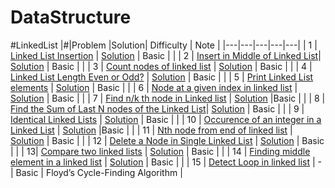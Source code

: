 # DataStructure
#LinkedList
|#|Problem |Solution| Difficulty | Note |
|---|---|---|---|---|
| 1 | [Linked List Insertion](https://practice.geeksforgeeks.org/problems/linked-list-insertion/1) | [Solution](https://github.com/programmerarunkumar/DataStructure/blob/master/LinkedList/LinkedListInsertion.java) | Basic | |
| 2 | [Insert in Middle of Linked List](https://practice.geeksforgeeks.org/problems/insert-in-middle-of-linked-list/1 )| [Solution](https://github.com/programmerarunkumar/DataStructureAndAlgorithm/blob/master/LinkedList/InsertInMiddleOfLinkedList.java) | Basic | |
| 3 | [Count nodes of linked list](https://practice.geeksforgeeks.org/problems/count-nodes-of-linked-list/1) |  [Solution](https://github.com/programmerarunkumar/DataStructureAndAlgorithm/blob/master/LinkedList/CountNodesOfLinkedList.java) | Basic | |
| 4 | [Linked List Length Even or Odd?](https://practice.geeksforgeeks.org/problems/linked-list-length-even-or-odd/1) | [Solution](https://github.com/programmerarunkumar/DataStructureAndAlgorithm/blob/master/LinkedList/LinkedListLengthEvenOrOdd.java) | Basic | |
| 5 | [Print Linked List elements](https://practice.geeksforgeeks.org/problems/print-linked-list-elements/1) |  [Solution](https://github.com/programmerarunkumar/DataStructureAndAlgorithm/blob/master/LinkedList/PrintLinkedListElements.java) | Basic | |
| 6 | [Node at a given index in linked list](https://practice.geeksforgeeks.org/problems/node-at-a-given-index-in-linked-list/1) | [Solution](https://github.com/programmerarunkumar/DataStructureAndAlgorithm/blob/master/LinkedList/NodeAtAGivenIndexInLinkedList.java) | Basic | |
| 7 | [Find n/k th node in Linked list](https://practice.geeksforgeeks.org/problems/find-nk-th-node-in-linked-list/1) | [Solution](https://github.com/programmerarunkumar/DSA/blob/master/LinkedList/FindNByKthNodeInLinkedList.java) |Basic | |
| 8 | [Find the Sum of Last N nodes of the Linked List](https://practice.geeksforgeeks.org/problems/find-the-sum-of-last-n-nodes-of-the-linked-list/1)| [Solution](https://github.com/programmerarunkumar/DSA/blob/master/LinkedList/FindTheSumOfLastNNodesOfTheLinkedList.java) | Basic | |
| 9 | [Identical Linked Lists](https://practice.geeksforgeeks.org/problems/identical-linked-lists/1) | [Solution](https://github.com/programmerarunkumar/DSA/blob/master/LinkedList/IdenticalLinkedLists.java) | Basic | |
| 10 | [Occurence of an integer in a Linked List](https://practice.geeksforgeeks.org/problems/occurence-of-an-integer-in-a-linked-list/1) | [Solution](https://github.com/programmerarunkumar/DSA/blob/master/LinkedList/OccurenceOfAnIntegerInALinkedList.java) |Basic | |
| 11 | [Nth node from end of linked list](https://practice.geeksforgeeks.org/problems/nth-node-from-end-of-linked-list/1) | [Solution](https://github.com/programmerarunkumar/DSA/blob/master/LinkedList/NthNodeFromEndOfLinkedList.java) | Basic | |
| 12 | [Delete a Node in Single Linked List](https://practice.geeksforgeeks.org/problems/delete-a-node-in-single-linked-list/1) | [Solution](https://github.com/programmerarunkumar/DataStructure/blob/master/LinkedList/DeleteANodeInSingleLinkedList.java) | Basic | |
| 13| [Compare two linked lists](https://practice.geeksforgeeks.org/problems/compare-two-linked-lists/1) | [Solution](https://github.com/programmerarunkumar/DataStructure/blob/master/LinkedList/CompareTwoLinkedLists.java) | Basic | |
| 14 | [Finding middle element in a linked list](https://practice.geeksforgeeks.org/problems/finding-middle-element-in-a-linked-list/1) | [Solution](https://github.com/programmerarunkumar/DataStructure/blob/master/LinkedList/FindingMiddleElementInALinkedList.java) | Basic | |
| 15 | [Detect Loop in linked list](https://practice.geeksforgeeks.org/problems/detect-loop-in-linked-list/1#) | - | Basic | Floyd’s Cycle-Finding Algorithm |
